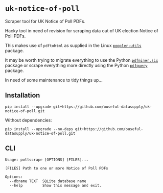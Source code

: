 # `uk-notice-of-poll`
Scraper tool for UK Notice of Poll PDFs.

Hacky tool in need of revision for scraping data out of UK election Notice of Poll PDFs.

This makes use of `pdftohtml` as supplied in the Linux [`poppler-utils`](https://launchpad.net/ubuntu/xenial/+package/poppler-utils) package.

It may be worth trying to migrate everything to use the Python [`pdfminer.six`](https://github.com/pdfminer/pdfminer.six) package or scrape everything more directly using the Python [`pdfquery`](https://github.com/jcushman/pdfquery) package.

In need of some maintenance to tidy things up...

## Installation

`pip install --upgrade git+https://github.com/ouseful-datasupply/uk-notice-of-poll.git`

Without dependencies:

`pip install --upgrade --no-deps git+https://github.com/ouseful-datasupply/uk-notice-of-poll.git`

## CLI

```
Usage: pollscrape [OPTIONS] [FILES]...

[FILES] Path to one or more Notice of Poll PDFs

Options:
  --dbname TEXT  SQLite database name
  --help         Show this message and exit.
```
